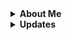 <details>
  <summary><b>About Me</b></summary>
  Hello, I Love Newfies!
</details>

<details>
  <summary><b>Updates</b></summary>
  <br>
  <details>
    <summary><b>May 2, 2024</b></summary>
    
  - Deleted majority of my Organizations. I may delete Anti Cens as well. I'm not updating things like I use to so there was no point of having them anymore.
  </details>
  <details>
    <summary><b>April 22, 2024</b></summary>
    
  - Made changes to [GsLibrary/StaticWebsiteTemplate](https://github.com/GsLibrary/StaticWebsiteTemplate/),  [read updates here](https://github.com/orgs/GsLibrary/discussions/19)
  </details>
  <details>
    <summary><b>April 17, 2024</b></summary>
    
  - Added [Newfies/SelectiveGeneration](https://github.com/Newfies/SelectiveGeneration)
  </details>
    <details>
    <summary><b>April 10, 2024</b></summary>
    
  - Added Ubuntu Tile font to [GsLibrary/Libray](https://github.com/GsLibrary/Library) and [GsLibrary/StaticWebsiteTemplate](https://github.com/GsLibrary/StaticWebsiteTemplate)
  </details>
  <details>
    <summary><b>April 5, 2024</b></summary>
    
  - Added [Google Solitaire](https://github.com/Newfies/G-Solitaire) and [Google Pac-Man](https://github.com/Newfies/G-Pac-Man)
  - Plan to add Google Minesweeper, and possibly some more.
  </details>

  <details>
    <summary><b>March 21, 2024</b></summary>
    
  - Archived or deleted most of my stuff, kinda lost the desire to constantly try to update, maintain, or make new things. This doesn't necessarily mean I'm done, nor does it necessarily mean I'm stopping those projects, rather I won't be progressing as much as I used to. If they become unarchived it means I have begun working on them a bit.
  </details>
</details>
